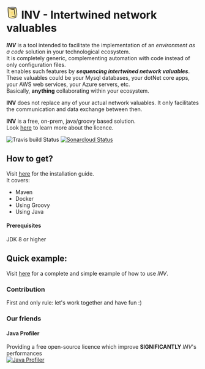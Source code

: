 # ![TiteCan](core/src/main/resources/public/favicon-32x32.png) INV - Intertwined network valuables

***INV*** is a tool intended to facilitate the implementation of an *environment as a code* solution in your technological ecosystem.  
It is completely generic, complementing automation with code instead of only configuration files.   
It enables such features by ***sequencing intertwined network valuables***. These valuables could be your Mysql databases, your dotNet core apps, your AWS web services, your Azure servers, etc.  
Basically, **anything** collaborating within your ecosystem.  

**INV** does not replace any of your actual network valuables. It only facilitates the communication and data exchange between then.

**INV** is a free, on-prem, java/groovy based solution.  
Look [here](https://github.com/peasoupio/inv/blob/master/LICENSE) to learn more about the licence.

![Travis build Status](https://travis-ci.org/peasoupio/inv.svg)
[![Sonarcloud Status](https://sonarcloud.io/api/project_badges/measure?project=inv&metric=alert_status)](https://sonarcloud.io/dashboard?id=inv)

## How to get?  
Visit [here](https://github.com/peasoupio/inv/wiki/Installation) for the installation guide.  
It covers:  
* Maven
* Docker
* Using Groovy
* Using Java

#### Prerequisites  
JDK 8 or higher

## Quick example:
Visit [here](https://github.com/peasoupio/inv/wiki/Quick-example) for a complete and simple example of how to use *INV*.

### Contribution
First and only rule: let's work together and have fun :)

### Our friends
#### Java Profiler
Providing a free open-source licence which improve **SIGNIFICANTLY** *INV*'s performances   
[![Java Profiler](https://www.ej-technologies.com/images/product_banners/jprofiler_large.png "Java Profiler")](https://www.ej-technologies.com/products/jprofiler/overview.html)
